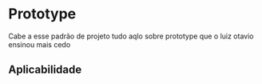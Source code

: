 # Prototype 
Cabe a esse padrão de projeto tudo aqlo sobre prototype que o luiz otavio ensinou mais cedo


## Aplicabilidade